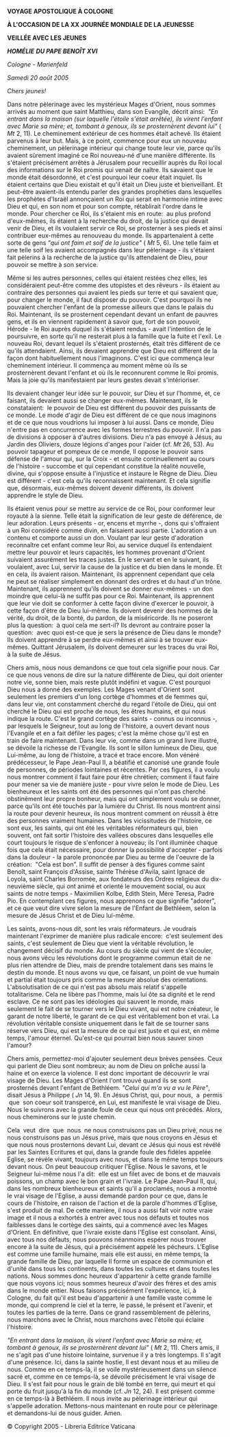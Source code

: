 **VOYAGE APOSTOLIQUE À COLOGNE**

**À L'OCCASION DE LA XX JOURNÉE MONDIALE DE LA JEUNESSE**

**VEILLÉE AVEC LES JEUNES**

***HOMÉLIE*** ***DU PAPE BENOÎT XVI***

*Cologne - Marienfeld*

*Samedi 20 août 2005*

*Chers jeunes!*

Dans notre pèlerinage avec les mystérieux Mages d'Orient, nous sommes arrivés au moment que saint Matthieu, dans son Evangile, décrit ainsi:  *"En entrant dans la maison (sur laquelle l'étoile s'était arrêtée), ils virent l'enfant avec Marie sa mère; et, tombant à genoux, ils se prosternèrent devant lui"* ( *Mt* 2, 11). Le cheminement extérieur de ces hommes était achevé. Ils étaient parvenus à leur but. Mais, à ce point, commence pour eux un nouveau cheminement, un pèlerinage intérieur qui change toute leur vie, parce qu'ils avaient sûrement imaginé ce Roi nouveau-né d'une manière différente. Ils s'étaient précisément arrêtés à Jérusalem pour recueillir auprès du Roi local des informations sur le Roi promis qui venait de naître. Ils savaient que le monde était désordonné, et c'est pourquoi leur coeur était inquiet. Ils étaient certains que Dieu existait et qu'il était un Dieu juste et bienveillant. Et peut-être avaient-ils entendu parler des grandes prophéties dans lesquelles les prophètes d'Israël annonçaient un Roi qui serait en harmonie intime avec Dieu et qui, en son nom et pour son compte, rétablirait l'ordre dans le monde. Pour chercher ce Roi, ils s'étaient mis en route:  au plus profond d'eux-mêmes, ils étaient à la recherche du droit, de la justice qui devait venir de Dieu, et ils voulaient servir ce Roi, se prosterner à ses pieds et ainsi contribuer eux-mêmes au renouveau du monde. Ils appartenaient à cette sorte de gens *"qui ont faim et soif de la justice"* ( *Mt* 5, 6). Une telle faim et une telle soif les avaient accompagnés dans leur pèlerinage - ils s'étaient fait pèlerins à la recherche de la justice qu'ils attendaient de Dieu, pour pouvoir se mettre à son service.

Même si les autres personnes, celles qui étaient restées chez elles, les considéraient peut-être comme des utopistes et des rêveurs - ils étaient au contraire des personnes qui avaient les pieds sur terre et qui savaient que, pour changer le monde, il faut disposer du pouvoir. C'est pourquoi ils ne pouvaient chercher l'enfant de la promesse ailleurs que dans le palais du Roi. Maintenant, ils se prosternent cependant devant un enfant de pauvres gens, et ils en viennent rapidement à savoir que, fort de son pouvoir, Hérode - le Roi auprès duquel ils s'étaient rendus - avait l'intention de le poursuivre, en sorte qu'il ne resterait plus à la famille que la fuite et l'exil. Le nouveau Roi, devant lequel ils s'étaient prosternés, était très différent de ce qu'ils attendaient. Ainsi, ils devaient apprendre que Dieu est différent de la façon dont habituellement nous l'imaginons. C'est ici que commença leur cheminement intérieur. Il commença au moment même où ils se prosternèrent devant l'enfant et où ils le reconnurent comme le Roi promis. Mais la joie qu'ils manifestaient par leurs gestes devait s'intérioriser.

Ils devaient changer leur idée sur le pouvoir, sur Dieu et sur l'homme, et, ce faisant, ils devaient aussi se changer eux-mêmes. Maintenant, ils le constataient:  le pouvoir de Dieu est différent du pouvoir des puissants de ce monde. Le mode d'agir de Dieu est différent de ce que nous imaginons et de ce que nous voudrions lui imposer à lui aussi. Dans ce monde, Dieu n'entre pas en concurrence avec les formes terrestres du pouvoir. Il n'a pas de divisions à opposer à d'autres divisions. Dieu n'a pas envoyé à Jésus, au Jardin des Oliviers, douze légions d'anges pour l'aider (cf. *Mt* 26, 53). Au pouvoir tapageur et pompeux de ce monde, Il oppose le pouvoir sans défense de l'amour qui, sur la Croix - et ensuite continuellement au cours de l'histoire - succombe et qui cependant constitue la réalité nouvelle, divine, qui s'oppose ensuite à l'injustice et instaure le Règne de Dieu. Dieu est différent - c'est cela qu'ils reconnaissent maintenant. Et cela signifie que, désormais, eux-mêmes doivent devenir différents, ils doivent apprendre le style de Dieu.

Ils étaient venus pour se mettre au service de ce Roi, pour conformer leur royauté à la sienne. Telle était la signification de leur geste de déférence, de leur adoration. Leurs présents - or, encens et myrrhe -, dons qui s'offraient à un Roi considéré comme divin, en faisaient aussi partie. L'adoration a un contenu et comporte aussi un don. Voulant par leur geste d'adoration reconnaître cet enfant comme leur Roi, au service duquel ils entendaient mettre leur pouvoir et leurs capacités, les hommes provenant d'Orient suivaient assurément les traces justes. En le servant et en le suivant, ils voulaient, avec Lui, servir la cause de la justice et du bien dans le monde. Et en cela, ils avaient raison. Maintenant, ils apprennent cependant que cela ne peut se réaliser simplement en donnant des ordres et du haut d'un trône. Maintenant, ils apprennent qu'ils doivent se donner eux-mêmes - un don moindre que celui-là ne suffit pas pour ce Roi. Maintenant, ils apprennent que leur vie doit se conformer à cette façon divine d'exercer le pouvoir, à cette façon d'être de Dieu lui-même. Ils doivent devenir des hommes de la vérité, du droit, de la bonté, du pardon, de la miséricorde. Ils ne poseront plus la question:  à quoi cela me sert-il? Ils devront au contraire poser la question:  avec quoi est-ce que je sers la présence de Dieu dans le monde? Ils doivent apprendre à se perdre eux-mêmes et ainsi à se trouver eux-mêmes. Quittant Jérusalem, ils doivent demeurer sur les traces du vrai Roi, à la suite de Jésus.

Chers amis, nous nous demandons ce que tout cela signifie pour nous. Car ce que nous venons de dire sur la nature différente de Dieu, qui doit orienter notre vie, sonne bien, mais reste plutôt indéfini et vague. C'est pourquoi Dieu nous a donné des exemples. Les Mages venant d'Orient sont seulement les premiers d'un long cortège d'hommes et de femmes qui, dans leur vie, ont constamment cherché du regard l'étoile de Dieu, qui ont cherché le Dieu qui est proche de nous, les êtres humains, et qui nous indique la route. C'est le grand cortège des saints - connus ou inconnus -, par lesquels le Seigneur, tout au long de l'histoire, a ouvert devant nous l'Evangile et en a fait défiler les pages; c'est la même chose qu'il est en train de faire maintenant. Dans leur vie, comme dans un grand livre illustré, se dévoile la richesse de l'Evangile. Ils sont le sillon lumineux de Dieu, que Lui-même, au long de l'histoire, a tracé et trace encore. Mon vénéré prédécesseur, le Pape Jean-Paul II, a béatifié et canonisé une grande foule de personnes, de périodes lointaines et récentes. Par ces figures, il a voulu nous montrer comment il faut faire pour être chrétien; comment il faut faire pour mener sa vie de manière juste - pour vivre selon le mode de Dieu. Les bienheureux et les saints ont été des personnes qui n'ont pas cherché obstinément leur propre bonheur, mais qui ont simplement voulu se donner, parce qu'ils ont été touchés par la lumière du Christ. Ils nous montrent ainsi la route pour devenir heureux, ils nous montrent comment on réussit à être des personnes vraiment humaines. Dans les vicissitudes de l'histoire, ce sont eux, les saints, qui ont été les véritables réformateurs qui, bien souvent, ont fait sortir l'histoire des vallées obscures dans lesquelles elle court toujours le risque de s'enfoncer à nouveau; ils l'ont illuminée chaque fois que cela était nécessaire, pour donner la possibilité d'accepter - parfois dans la douleur - la parole prononcée par Dieu au terme de l'oeuvre de la création:  "Cela est bon". Il suffit de penser à des figures comme saint Benoît, saint François d'Assise, sainte Thérèse d'Avila, saint Ignace de Loyola, saint Charles Borromée, aux fondateurs des Ordres religieux du dix-neuvième siècle, qui ont animé et orienté le mouvement social, ou aux saints de notre temps - Maximilien Kolbe, Edith Stein, Mère Teresa, Padre Pio. En contemplant ces figures, nous apprenons ce que signifie "adorer", et ce que veut dire vivre selon la mesure de l'Enfant de Bethléem, selon la mesure de Jésus Christ et de Dieu lui-même.

Les saints, avons-nous dit, sont les vrais réformateurs. Je voudrais maintenant l'exprimer de manière plus radicale encore:  c'est seulement des saints, c'est seulement de Dieu que vient la véritable révolution, le changement décisif du monde. Au cours du siècle qui vient de s'écouler, nous avons vécu les révolutions dont le programme commun était de ne plus rien attendre de Dieu, mais de prendre totalement dans ses mains le destin du monde. Et nous avons vu que, ce faisant, un point de vue humain et partial était toujours pris comme la mesure absolue des orientations. L'absolutisation de ce qui n'est pas absolu mais relatif s'appelle totalitarisme. Cela ne libère pas l'homme, mais lui ôte sa dignité et le rend esclave. Ce ne sont pas les idéologies qui sauvent le monde, mais seulement le fait de se tourner vers le Dieu vivant, qui est notre créateur, le garant de notre liberté, le garant de ce qui est véritablement bon et vrai. La révolution véritable consiste uniquement dans le fait de se tourner sans réserve vers Dieu, qui est la mesure de ce qui est juste et qui est, en même temps, l'amour éternel. Qu'est-ce qui pourrait bien nous sauver sinon l'amour?

Chers amis, permettez-moi d'ajouter seulement deux brèves pensées. Ceux qui parlent de Dieu sont nombreux; au nom de Dieu on prêche aussi la haine et on exerce la violence. Il est donc important de découvrir le vrai visage de Dieu. Les Mages d'Orient l'ont trouvé quand ils se sont prosternés devant l'enfant de Bethléem. *"Celui qui m'a vu a vu le Père"*, disait Jésus à Philippe ( *Jn* 14, 9). En Jésus Christ, qui, pour nous,  a  permis  que  son coeur soit transpercé, en Lui, est manifesté le vrai visage de Dieu. Nous le suivrons avec la grande foule de ceux qui nous ont précédés. Alors, nous cheminerons sur le juste chemin.

Cela  veut  dire  que  nous  ne nous construisons pas un Dieu privé, nous ne nous construisons pas un Jésus privé, mais que nous croyons en Jésus et que nous nous prosternons devant Lui, devant ce Jésus qui nous est révélé par les Saintes Ecritures et qui, dans la grande foule des fidèles appelée Eglise, se révèle vivant, toujours avec nous, et dans le même temps toujours devant nous. On peut beaucoup critiquer l'Eglise. Nous le savons, et le Seigneur lui-même nous l'a dit:  elle est un filet avec de bons et de mauvais poissons, un champ avec le bon grain et l'ivraie. Le Pape Jean-Paul II, qui, dans les nombreux bienheureux et saints qu'il a proclamés, nous a montré le vrai visage de l'Eglise, a aussi demandé pardon pour ce que, dans le cours de l'histoire, en raison de l'action et de la parole d'hommes d'Eglise, s'est produit de mal. De cette manière, il nous a aussi fait voir notre vraie image et il nous a exhortés à entrer avec tous nos défauts et toutes nos faiblesses dans le cortège des saints, qui a commencé avec les Mages d'Orient. En définitive, que l'ivraie existe dans l'Eglise est consolant. Ainsi, avec tous nos défauts, nous pouvons néanmoins espérer nous trouver encore à la suite de Jésus, qui a précisément appelé les pécheurs. L'Eglise est comme une famille humaine, mais elle est aussi, en même temps, la grande famille de Dieu, par laquelle Il forme un espace de communion et d'unité dans tous les continents, dans toutes les cultures et dans toutes les nations. Nous sommes donc heureux d'appartenir à cette grande famille que nous voyons ici; nous sommes heureux d'avoir des frères et des amis dans le monde entier. Nous faisons précisément l'expérience, ici, à Cologne, du fait qu'il est beau d'appartenir à une famille vaste comme le monde, qui comprend le ciel et la terre, le passé, le présent et l'avenir, et toutes les parties de la terre. Dans ce grand rassemblement de pèlerins, nous marchons avec le Christ, nous marchons avec l'étoile qui éclaire l'histoire.

*"En entrant dans la maison, ils virent l'enfant avec Marie sa mère; et, tombant à genoux, ils se prosternèrent devant lui"* ( *Mt* 2, 11). Chers amis, il ne s'agit pas d'une histoire lointaine, survenue il y a très longtemps. Il s'agit d'une présence. Ici, dans la sainte hostie, Il est devant nous et au milieu de nous. Comme en ce temps-là, il se voile mystérieusement dans un silence sacré et, comme en ce temps-là, se dévoile précisément le vrai visage de Dieu. Il s'est fait pour nous le grain de blé tombé en terre, qui meurt et qui porte du fruit jusqu'à la fin du monde (cf. *Jn* 12, 24). Il est présent comme en ce temps-là à Bethléem. Il nous invite au pèlerinage intérieur qui s'appelle adoration. Mettons-nous maintenant en route pour ce pèlerinage et demandons-lui de nous guider. Amen.

© Copyright 2005 - Libreria Editrice Vaticana